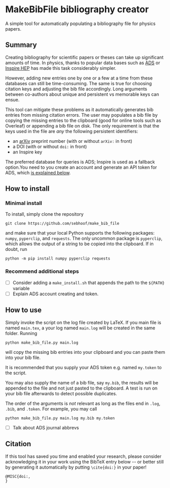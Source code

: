 # MakeBibFile bibliography creator
A simple tool for automatically populating a bibliography file for physics papers.

## Summary

Creating bibliography for scientific papers or theses can take up significant amounts of time.
In physics, thanks to popular data bases such as [ADS](https://adsabs.harvard.edu) or [Inspire HEP](https://inspirehep.net/) has made this task considerably simpler.

However, adding new entries one by one or a few at a time from these databases can still be time-consuming. The same is true for choosing citation keys and adjusting the bib file accordingly. Long arguments between co-authors about unique and persistent vs memorable keys can ensue.

This tool can mitigate these problems as it automatically generates bib entries from missing citation errors.
The user may populates a bib file by copying the missing entries to the clipboard (good for online tools such as Overleaf) or appending a bib file on disk.
The only requirement is that the keys used in the file are _any_ the following persistent identifiers:

- an [arXiv](https://arxiv.org/) preprint number (with or without `arXiv:` in front)
- a DOI (with or without `doi:` in front)
- an Inspire key

The preferred database for queries is ADS; Inspire is used as a fallback option.You need to you create an account and generate an API token for ADS, which [is explained below](#recommend-additional-steps).

## How to install

### Minimal install

To install, simply clone the repository
```
git clone https://github.com/sebhoof/make_bib_file
```
and make sure that your local Python supports the following packages: `numpy`, `pyperclip`, and `requests`. The only uncommon package is `pyperclip`, which allows the output of a string to be copied into the clipboard. If in doubt, run
```
python -m pip install numpy pyperclip requests
```

### Recommend additional steps

- [ ] Consider adding a `make_install.sh` that appends the path to the `${PATH}` variable
- [ ] Explain ADS account creating and token.

## How to use

Simply invoke the script on the log file created by LaTeX. If you main file is named `main.tex`, a your log named `main.log` will be created in the same folder. Running

```
python make_bib_file.py main.log
```
will copy the missing bib entries into your clipboard and you can paste them into your bib file.

It is recommended that you supply your ADS token e.g. named `my.token` to the script.

You may also supply the name of a bib file, say `my.bib`, the results will be appended to the file and not just pasted to the clipboard. A test is run on your bib file afterwards to detect possible duplicates.

The order of the arguments is _not_ relevant as long as the files end in `.log`, `.bib`, and `.token`. For example, you may call

```
python make_bib_file.py main.log my.bib my.token
```

- [ ] Talk about ADS journal abbrevs

## Citation
If this tool has saved you time and enabled your research, please consider acknowledging it in your work using the BibTeX entry below -- or better still by generating it automatically by putting `\cite{doi:}` in your paper!

```
@MISC{doi:,
}
```
